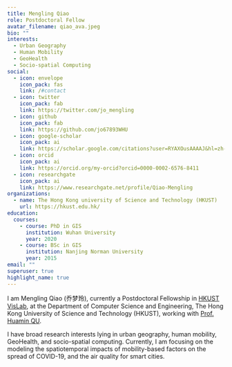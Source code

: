 ```yaml
---
title: Mengling Qiao
role: Postdoctoral Fellow
avatar_filename: qiao_ava.jpeg
bio: ""
interests:
  - Urban Geography
  - Human Mobility
  - GeoHealth
  - Socio-spatial Computing
social:
  - icon: envelope
    icon_pack: fas
    link: /#contact
  - icon: twitter
    icon_pack: fab
    link: https://twitter.com/jo_mengling
  - icon: github
    icon_pack: fab
    link: https://github.com/jo67893WHU
  - icon: google-scholar
    icon_pack: ai
    link: https://scholar.google.com/citations?user=RYAXOusAAAAJ&hl=zh-CN&oi=ao
  - icon: orcid
    icon_pack: ai
    link: https://orcid.org/my-orcid?orcid=0000-0002-6576-8411
  - icon: researchgate
    icon_pack: ai
    link: https://www.researchgate.net/profile/Qiao-Mengling
organizations:
  - name: The Hong Kong university of Science and Technology (HKUST)
    url: https://hkust.edu.hk/
education:
  courses:
    - course: PhD in GIS
      institution: Wuhan University
      year: 2020
    - course: BSc in GIS
      institution: Nanjing Norman University
      year: 2015
email: ""
superuser: true
highlight_name: true
---
```

I am Mengling Qiao (乔梦玲), currently a Postdoctoral Fellowship in [HKUST VisLab](http://vis.cse.ust.hk/index.html), at the Department of Computer Science and Engineering, The Hong Kong University of Science and Technology (HKUST), working with [Prof. Huamin QU](http://huamin.org/).

I have broad research interests lying in urban geography, human mobility, GeoHealth, and socio-spatial computing. Currently, I am focusing on the modeling the spatiotemporal impacts of mobility-based factors on the spread of COVID-19, and the air quality for smart cities.